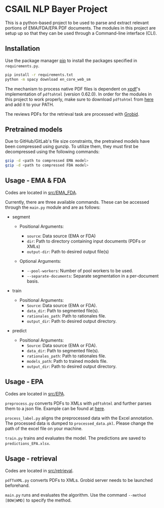 # CSAIL NLP Bayer Project
This is a python-based project to be used to parse and extract relevant portions of EMA/FDA/EPA PDF documents.
The modules in this project are setup up so that they can be used through a Command-line interface (CLI).

## Installation

Use the package manager [pip](https://pip.pypa.io/en/stable/) to install the packages specified in ```requirements.py```.

```bash
pip install -r requirements.txt
python -m spacy download en_core_web_sm
```

The mechanism to process native PDF files is dependent on [xpdf](https://www.xpdfreader.com/)'s implementation of ```pdftohtml``` (version 0.62.0). In order for the modules in this project to work properly, make sure to download ```pdftohtml``` from [here](https://www.xpdfreader.com/download.html) and add it to your PATH.

The reviews PDFs for the retrieval task are processed with [Grobid](https://grobid.readthedocs.io/en/latest/).

## Pretrained models
Due to GitHub/GitLab's file size constraints, the pretrained models have been compressed using gunzip. To utilize them, they must first be decompressed using the following commands: 
```bash 
gzip -d <path to compressed EMA model>
gzip -d <path to compressed FDA model>
```

## Usage - EMA & FDA 
Codes are located in [src/EMA_FDA](src/EMA_FDA).

Currently, there are three available commands. These can be accessed through the ``main.py`` module and are as follows:

* segment
    * Positional Arguments:
        * ```source```: Data source (EMA or FDA)
        * ```dir```: Path to directory containing input documents (PDFs or XMLs)
        * ```output-dir```: Path to desired output file(s)

    * Optional Arguments:
        * ```--pool-workers```: Number of pool workers to be used.
        * ```--separate-documents```:  Separate segmentation in a per-document basis.

* train
    * Positional Arguments:
        * ```Source```: Data source (EMA or FDA).
        * ```data_dir```: Path to segmented file(s).
        * ```rationales_path```:  Path to rationales file.
        * ```output_dir```: Path to desired output directory.

* predict
    * Positional Arguments:
        * ```Source```: Data source (EMA or FDA).
        * ```data_dir```: Path to segmented file(s).
        * ```rationales_path```:  Path to rationales file.
        * ```models_path```:  Path to trained models file.
        * ```output_dir```: Path to desired output directory.

## Usage - EPA
Codes are located in [src/EPA](src/EMA_FDA).

``preprocess.py`` converts PDFs to XMLs with ``pdftohtml`` and further parses them to a json file. Example can be found at [here](example_data/EPA/parsed_EPA.json).

``process_label.py`` aligns the preprocessed data with the Excel annotation. The processed data is dumped to ``processed_data.pkl``. Please change the path of the excel file on your machine.

``train.py`` trains and evaluates the model. The predictions are saved to ``predictions_EPA.xlsx``.

## Usage - retrieval
Codes are located in [src/retrieval](src/retrieval).

``pdfToXML.py`` converts PDFs to XMLs. Grobid server needs to be launched beforehand.

``main.py`` runs and evaluates the algorithm. Use the command ``--method [BOW|WMD]`` to specify the method.
